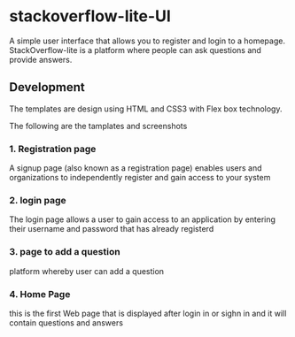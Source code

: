 # stackoverflow-lite-UI

A simple user interface that allows you to register and login to a homepage. StackOverflow-lite is a platform where people can ask questions and provide answers.

## Development

The templates are design using HTML and CSS3 with Flex box technology.

The following are the tamplates and screenshots

### 1. Registration page

A signup page (also known as a registration page) enables users and organizations to independently register and gain access to your system


### 2. login page

The login page allows a user to gain access to an application by entering their username and password that has already registerd

### 3. page to add a question

platform whereby user can add a question

### 4. Home Page

this is the first Web page that is displayed after login in or sighn in and it will contain questions and answers

